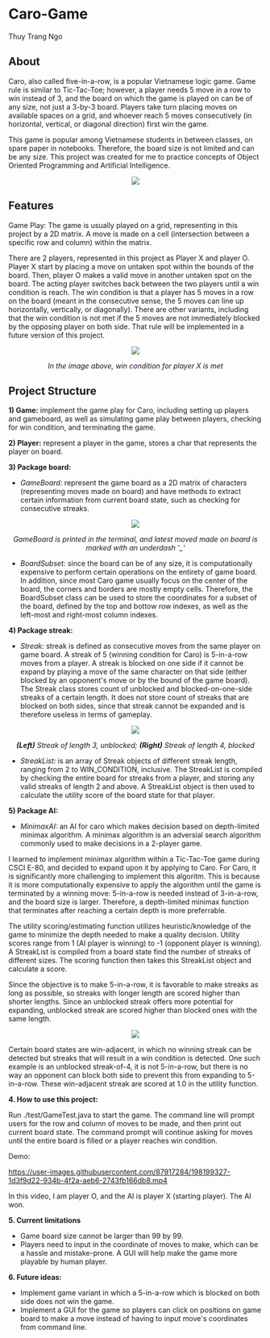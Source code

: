 # Caro-Game

Thuy Trang Ngo

## About

Caro, also called five-in-a-row, is a popular Vietnamese logic game. Game rule is similar to Tic-Tac-Toe; however, a player needs 5 move in a row to win instead of 3, and the board on which the game is played on can be of any size, not just a 3-by-3 board. Players take turn placing moves on available spaces on a grid, and whoever reach 5 moves consecutively (in horizontal, vertical, or diagonal direction) first win the game. 

This game is popular among Vietnamese students in between classes, on spare paper in notebooks. Therefore, the board size is not limited and can be any size. 
This project was created for me to practice concepts of Object Oriented Programming and Artificial Intelligence. 

  <p align="center">
  <img src="https://images.tuyensinh247.com/picture/article/2012/1027/chieu-tro-cua-hoc-sinh-khi-luoi-nghe-giang_2.jpg" />
</p>


## Features

Game Play:
The game is usually played on a grid, representing in this project by a 2D matrix. A move is made on a cell (intersection between a specific row and column) within the matrix. 

There are 2 players, represented in this project as Player X and player O. Player X start by placing a move on untaken spot within the bounds of the board. Then, player O makes a valid move in another untaken spot on the board. The acting player switches back between the two players until a win condition is reach. The win condition is that a player has 5 moves in a row on the board (meant in the consecutive sense, the 5 moves can line up horizontally, vertically, or diagonally). There are other variants, including that the win condition is not met if the 5 moves are not immediately blocked by the opposing player on both side. That rule will be implemented in a future version of this project.  

<p align="center">
  <img src="https://encrypted-tbn0.gstatic.com/images?q=tbn:ANd9GcRe_aFzziDM5y1A9MZVbZgdkyOtOTR5QncZoScPSxHsoApYkyWOkiworiDOc6ivekbAtVE&usqp=CAU" />
</p>

<p align="center">
<i> In the image above, win condition for player X is met </i>
</p>




## Project Structure
**1) Game:** implement the game play for Caro, including setting up players and gameboard, as well as simulating game play between players, checking for win condition, and terminating the game. 

**2) Player:** represent a player in the game, stores a char that represents the player on board. 

**3) Package board:**

 * *GameBoard:* represent the game board as a 2D matrix of characters (representing moves made on board) and have methods to extract certain information from current board state, such as checking for consecutive streaks. 
  
  <p align="center">
  <img src="https://i.ibb.co/6Rz1qDZ/Board-Terminal.png" />
</p>

  <p align="center">
  <i>GameBoard is printed in the terminal, and latest moved made on board is marked with an underdash '_'</i>
</p>
  
   
 * *BoardSubset:* 
 since the board can be of any size, it is computationally expensive to perform certain operations on the entirety of game board. In addition, since most Caro game usually focus on the center of the board, the corners and borders are mostly empty cells. Therefore, the BoardSubset class can be used to store the coordinates for a subset of the board, defined by the top and bottow row indexes, as well as the left-most and right-most column indexes. 
  
  
**4) Package streak:**

  * *Streak:* streak is defined as consecutive moves from the same player on game board. A streak of 5 (winning condition for Caro) is 5-in-a-row moves from a player. A streak is blocked on one side if it cannot be expand by playing a move of the same character on that side (either blocked by an opponent's move or by the bound of the game board). The Streak class stores count of unblocked and blocked-on-one-side streaks of a certain length. It does not store count of streaks that are blocked on both sides, since that streak cannot be expanded and is therefore useless in terms of gameplay. 
  
<p align="center">
  <img src="https://i.ibb.co/9NWS7PN/Blocked-versus-unblocked.png" />
</p>

<p align="center">
    <i><b>(Left)</b> Streak of length 3, unblocked;  <b>(Right)</b> Streak of length 4, blocked</i>
</p>
  
  * *StreakList:* is an array of Streak objects of different streak length, ranging from 2 to WIN_CONDITION, inclusive. The StreakList is compiled by checking the entire board for streaks from a player, and storing any valid streaks of length 2 and above. A StreakList object is then used to calculate the utility score of the board state for that player. 
  
**5) Package AI:** 

  * *MinimaxAI:* an AI for caro which makes decision based on depth-limited minimax algorithm. A minimax algorithm is an adversial search algorithm commonly used to make decisions in a 2-player game. 
  
  
  I learned to implement minimax algorithm within a Tic-Tac-Toe game during CSCI E-80, and decided to expand upon it by applying to Caro. For Caro, it is significantly more challenging to implement this algoritm. This is because it is more computationally expensive to apply the algorithm until the game is terminated by a winning move: 5-in-a-row is needed instead of 3-in-a-row, and the board size is larger. Therefore, a depth-limited minimax function that terminates after reaching a certain depth is more preferrable. 
  
 
  The utility scoring/estimating function utilizes heuristic/knowledge of the game to minimize the depth needed to make a quality decision. Utility scores range from 1 (AI player is winning) to -1 (opponent player is winning). A StreakList is compiled from a board state find the number of streaks of different sizes. The scoring function then takes this StreakList object and calculate a score. 
  
  Since the objective is to make 5-in-a-row, it is favorable to make streaks as long as possible, so streaks with longer length are scored higher than shorter lengths. Since an unblocked streak offers more potential for expanding, unblocked streak are scored higher than blocked ones with the same length. 
  
<p align="center">
  <img src="https://i.ibb.co/MSQ2BLV/Utility.png" />
</p>
  
  
  
  Certain board states are win-adjacent, in which no winning streak can be detected but streaks that will result in a win condition is detected. One such example is an unblocked streak-of-4, it is not 5-in-a-row, but there is no way an opponent can block both side to prevent this from expanding to 5-in-a-row. These win-adjacent streak are scored at 1.0 in the utility function. 


**4. How to use this project:**

Run ./test/GameTest.java to start the game. The command line will prompt users for the row and column of moves to be made, and then print out current board state. The command prompt will continue asking for moves until the entire board is filled or a player reaches win condition. 

Demo:

https://user-images.githubusercontent.com/87917284/198199327-1d3f9d22-934b-4f2a-aeb6-2743fb166db8.mp4

In this video, I am player O, and the AI is player X (starting player). The AI won.

**5. Current limitations**

* Game board size cannot be larger than 99 by 99. 
* Players need to input in the coordinate of moves to make, which can be a hassle and mistake-prone. A GUI will help make the game more playable by human player. 


**6. Future ideas:**

* Implement game variant in which a 5-in-a-row which is blocked on both side does not win the game.
* Implement a GUI for the game so players can click on positions on game board to make a move instead of having to input move's coordinates from command line.  
